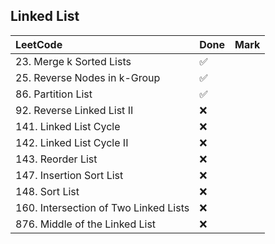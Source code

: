 ## Linked List

|          LeetCode                 | Done | Mark |
| :---                              | ---- | ---- |
| 23. Merge k Sorted Lists |  ✅  |    |
| 25. Reverse Nodes in k-Group |  ✅  |    |
| 86. Partition List |  ✅  |    |
| 92. Reverse Linked List II |  ❌  |    |
| 141. Linked List Cycle |  ❌  |    |
| 142. Linked List Cycle II |  ❌  |    |
| 143. Reorder List |  ❌  |    |
| 147. Insertion Sort List |  ❌  |    |
| 148. Sort List |  ❌  |    |
| 160. Intersection of Two Linked Lists |  ❌  |    |
| 876. Middle of the Linked List |  ❌  |    |